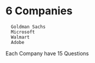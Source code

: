 # 6 Companies
      Goldman Sachs
      Microsoft
      Walmart
      Adobe

Each Company have 15 Questions
